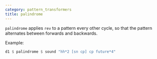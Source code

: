 ```yaml
---
category: pattern_transformers
title: palindrome
---
```


`palindrome` applies `rev` to  a pattern every other cycle, so that
the pattern alternates between forwards and backwards. 

Example:

~~~~ haskell
d1 $ palindrome $ sound "hh*2 [sn cp] cp future*4"
~~~~
